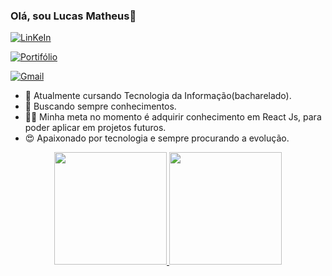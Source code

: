 ### Olá, sou Lucas Matheus👋

[![LinKeIn](https://img.shields.io/badge/LinkedIn-0077B5?style=for-the-badge&logo=linkedin&logoColor=white)](https://www.linkedin.com/in/lucas-matheus-ba754b226/) 

[![Portifólio](https://img.shields.io/badge/website-000000?style=for-the-badge&logo=About.me&logoColor=white)](https://lucasmatheus.vercel.app/) 

[![Gmail](https://img.shields.io/badge/Gmail-D14836?style=for-the-badge&logo=gmail&logoColor=white)]("mailto:matheusalexandre012@gmail.com") 


- 🔭 Atualmente cursando Tecnologia da Informação(bacharelado). 
- 🌱 Buscando sempre conhecimentos.
- 👨‍💻 Minha meta no momento é adquirir conhecimento em React Js, para poder aplicar em projetos futuros.
- 😍 Apaixonado por tecnologia e sempre procurando a evolução. 

<div align="center">
  <a href="https://github.com/LucasMatheus12">
  <img height="180em" src="https://github-readme-stats.vercel.app/api?username=LucasMatheus12&show_icons=true&theme=dracula&include_all_commits=true&count_private=true"/>
  <img height="180em" src="https://github-readme-stats.vercel.app/api/top-langs/?username=LucasMatheus12&layout=compact&langs_count=7&theme=dracula"/>
</div>



